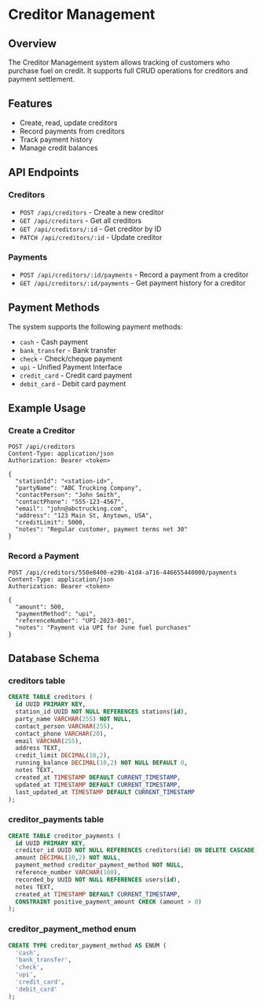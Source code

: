 # Creditor Management

## Overview
The Creditor Management system allows tracking of customers who purchase fuel on credit. It supports full CRUD operations for creditors and payment settlement.

## Features
- Create, read, update creditors
- Record payments from creditors
- Track payment history
- Manage credit balances

## API Endpoints

### Creditors
- `POST /api/creditors` - Create a new creditor
- `GET /api/creditors` - Get all creditors
- `GET /api/creditors/:id` - Get creditor by ID
- `PATCH /api/creditors/:id` - Update creditor

### Payments
- `POST /api/creditors/:id/payments` - Record a payment from a creditor
- `GET /api/creditors/:id/payments` - Get payment history for a creditor

## Payment Methods
The system supports the following payment methods:
- `cash` - Cash payment
- `bank_transfer` - Bank transfer
- `check` - Check/cheque payment
- `upi` - Unified Payment Interface
- `credit_card` - Credit card payment
- `debit_card` - Debit card payment

## Example Usage

### Create a Creditor
```http
POST /api/creditors
Content-Type: application/json
Authorization: Bearer <token>

{
  "stationId": "<station-id>",
  "partyName": "ABC Trucking Company",
  "contactPerson": "John Smith",
  "contactPhone": "555-123-4567",
  "email": "john@abctrucking.com",
  "address": "123 Main St, Anytown, USA",
  "creditLimit": 5000,
  "notes": "Regular customer, payment terms net 30"
}
```

### Record a Payment
```http
POST /api/creditors/550e8400-e29b-41d4-a716-446655440000/payments
Content-Type: application/json
Authorization: Bearer <token>

{
  "amount": 500,
  "paymentMethod": "upi",
  "referenceNumber": "UPI-2023-001",
  "notes": "Payment via UPI for June fuel purchases"
}
```

## Database Schema

### creditors table
```sql
CREATE TABLE creditors (
  id UUID PRIMARY KEY,
  station_id UUID NOT NULL REFERENCES stations(id),
  party_name VARCHAR(255) NOT NULL,
  contact_person VARCHAR(255),
  contact_phone VARCHAR(20),
  email VARCHAR(255),
  address TEXT,
  credit_limit DECIMAL(10,2),
  running_balance DECIMAL(10,2) NOT NULL DEFAULT 0,
  notes TEXT,
  created_at TIMESTAMP DEFAULT CURRENT_TIMESTAMP,
  updated_at TIMESTAMP DEFAULT CURRENT_TIMESTAMP,
  last_updated_at TIMESTAMP DEFAULT CURRENT_TIMESTAMP
);
```

### creditor_payments table
```sql
CREATE TABLE creditor_payments (
  id UUID PRIMARY KEY,
  creditor_id UUID NOT NULL REFERENCES creditors(id) ON DELETE CASCADE,
  amount DECIMAL(10,2) NOT NULL,
  payment_method creditor_payment_method NOT NULL,
  reference_number VARCHAR(100),
  recorded_by UUID NOT NULL REFERENCES users(id),
  notes TEXT,
  created_at TIMESTAMP DEFAULT CURRENT_TIMESTAMP,
  CONSTRAINT positive_payment_amount CHECK (amount > 0)
);
```

### creditor_payment_method enum
```sql
CREATE TYPE creditor_payment_method AS ENUM (
  'cash', 
  'bank_transfer', 
  'check', 
  'upi', 
  'credit_card', 
  'debit_card'
);
```
